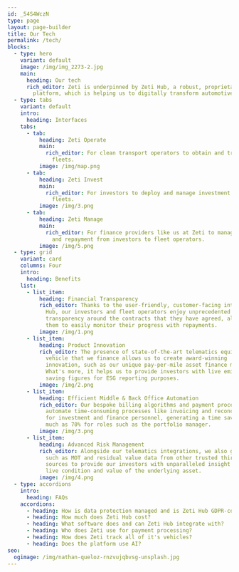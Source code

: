 ```yaml
---
id: _54S4WczN
type: page
layout: page-builder
title: Our Tech
permalink: /tech/
blocks:
  - type: hero
    variant: default
    image: /img/img_2273-2.jpg
    main:
      heading: Our tech
      rich_editor: Zeti is underpinned by Zeti Hub, a robust, proprietary technology
        platform, which is helping us to digitally transform automotive finance.
  - type: tabs
    variant: default
    intro:
      heading: Interfaces
    tabs:
      - tab:
          heading: Zeti Operate
          main:
            rich_editor: For clean transport operators to obtain and track finance to expand
              fleets.
          image: /img/map.png
      - tab:
          heading: Zeti Invest
          main:
            rich_editor: For investors to deploy and manage investment into clean transport
              fleets.
          image: /img/3.png
      - tab:
          heading: Zeti Manage
          main:
            rich_editor: For finance providers like us at Zeti to manage capital deployment
              and repayment from investors to fleet operators.
          image: /img/5.png
  - type: grid
    variant: card
    columns: Four
    intro:
      heading: Benefits
    list:
      - list_item:
          heading: Financial Transparency
          rich_editor: Thanks to the user-friendly, customer-facing interfaces of Zeti
            Hub, our investors and fleet operators enjoy unprecedented
            transparency around the contracts that they have agreed, allowing
            them to easily monitor their progress with repayments.
          image: /img/1.png
      - list_item:
          heading: Product Innovation
          rich_editor: The presence of state-of-the-art telematics equipment in each
            vehicle that we finance allows us to create award-winning
            innovation, such as our unique pay-per-mile asset finance model.
            What's more, it helps us to provide investors with live emission
            saving figures for ESG reporting purposes.
          image: /img/2.png
      - list_item:
          heading: Efficient Middle & Back Office Automation
          rich_editor: Our bespoke billing algorithms and payment processing integrations
            automate time-consuming processes like invoicing and reconciliation
            for investment and finance personnel, generating a time saving of as
            much as 70% for roles such as the portfolio manager.
          image: /img/3.png
      - list_item:
          heading: Advanced Risk Management
          rich_editor: Alongside our telematics integrations, we also gather information
            such as MOT and residual value data from other trusted third-party
            sources to provide our investors with unparalleled insight into the
            live condition and value of the underlying asset.
          image: /img/4.png
  - type: accordions
    intro:
      heading: FAQs
    accordions:
      - heading: How is data protection managed and is Zeti Hub GDPR-compliant?
      - heading: How much does Zeti Hub cost?
      - heading: What software does and can Zeti Hub integrate with?
      - heading: Who does Zeti use for payment processing?
      - heading: How does Zeti track all of it's vehicles?
      - heading: Does the platform use AI?
seo:
  ogimage: /img/nathan-queloz-rnzvujqbvsg-unsplash.jpg
---
```

